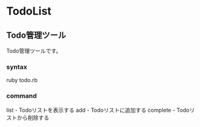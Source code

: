 # TodoList

## Todo管理ツール

Todo管理ツールです。

### syntax

  ruby todo.rb <command>

### command

  list     - Todoリストを表示する 
  add      - Todoリストに追加する
  complete - Todoリストから削除する

